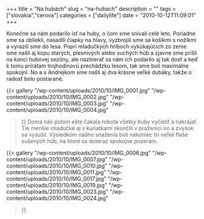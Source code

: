 +++
title = "Na hubách"
slug = "na-hubach"
description = ""
tags = ["slovakia","cerova"]
categories = ["dailylife"]
date = "2010-10-12T11:09:01"
+++

Konečne sa nám podarilo ísť na huby, o čom sme snívali celé leto. Poriadne sme sa obliekli, nasadili
čiapky na hlavy, vyzbrojili sme sa košíkmi s nožíkmi a vyrazili sme do lesa. Popri mladučkých hríboch vykúkajúcich zo zeme sme našli aj kopu starých, plesnivých alebo suchých
húb a zjavne sme prišli na konci hubovej sezóny, ale nazbierať sa nám ich podarilo aj tak dosť a
keď k tomu prirátam trojhodinovú prechádzku lesom, tak sme boli maximálne spokojní. No a s
Andrejkom sme našli aj dva krásne veľké dubáky, takže o radosť bolo postarané.

{{< gallery
    "/wp-content/uploads/2010/10/IMG_0001.jpg"
    "/wp-content/uploads/2010/10/IMG_0002.jpg"
    "/wp-content/uploads/2010/10/IMG_0003.jpg"
    "/wp-content/uploads/2010/10/IMG_0004.jpg"
>}}
Doma nás potom ešte čakala robota všetky huby vyčistiť a nakrájať. Tie menšie mladučké aj s
kuriatkami skončili v praženici no a zvyšok sa vysušil. Výsledkom nášho snaženia boli nakoniec tri
veľké flaše sušených húb, na ktoré sa doteraz spokojne pozerám.

{{< gallery
    "/wp-content/uploads/2010/10/IMG_0006.jpg"
    "/wp-content/uploads/2010/10/IMG_0007.jpg"
    "/wp-content/uploads/2010/10/IMG_0010.jpg"
    "/wp-content/uploads/2010/10/IMG_0011.jpg"
    "/wp-content/uploads/2010/10/IMG_0017.jpg"
    "/wp-content/uploads/2010/10/IMG_0019.jpg"
    "/wp-content/uploads/2010/10/IMG_0023.jpg"
    "/wp-content/uploads/2010/10/IMG_0024.jpg"
>}}
